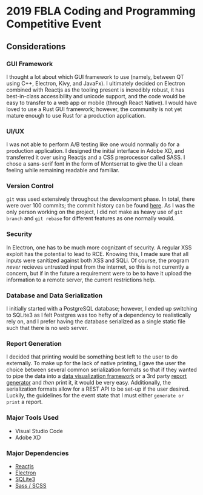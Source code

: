 # 2019 FBLA Coding and Programming Competitive Event

## Considerations

### GUI Framework

I thought a lot about which GUI framework to use (namely, between QT using C++, Electron, Kivy, and JavaFx). I ultimately decided on Electron combined with Reactjs as the tooling present is incredibly robust, it has best-in-class accessibility and unicode support, and the code would be easy to transfer to a web app or mobile (through React Native). I would have loved to use a Rust GUI framework; however, the community is not yet mature enough to use Rust for a production application.

### UI/UX

I was not able to perform A/B testing like one would normally do for a production application. I designed the initial interface in Adobe XD, and transferred it over using Reactjs and a CSS preprocessor called SASS. I chose a sans-serif font in the form of Montserrat to give the UI a clean feeling while remaining readable and familiar.

### Version Control

`git` was used extensively throughout the development phase. In total, there were over 100 commits; the commit history can be found [here](https://github.com/ConnorSkees/fbla-coding-programming). As I was the only person working on the project, I did not make as heavy use of `git branch` and `git rebase` for different features as one normally would.

### Security

In Electron, one has to be much more cognizant of security. A regular XSS exploit has the potential to lead to RCE. Knowing this, I made sure that all inputs were sanitized against both XSS and SQLi. Of course, the program *never* recieves untrusted input from the internet, so this is not currently a concern, but if in the future a requirement were to be to have it upload the information to a remote server, the current restrictions help.

### Database and Data Serialization

I initially started with a PostgreSQL database; however, I ended up switching to SQLite3 as I felt Postgres was too hefty of a dependency to realistically rely on, and I prefer having the database serialized as a single static file such that there is no web server.

### Report Generation

I decided that printing would be something best left to the user to do externally. To make up for the lack of native printing, I gave the user the choice between several common serialization formats so that if they wanted to pipe the data into a [data visualization framework](https://d3js.org/) or a 3rd party [report generator](https://carbone.io/) and *then* print it, it would be very easy. Additionally, the serialization formats allow for a REST API to be set-up if the user desired. Luckily, the guidelines for the event state that I must either `generate or print` a report.

### Major Tools Used

* Visual Studio Code
* Adobe XD

### Major Dependencies

* [Reactjs](https://reactjs.org/)
* [Electron](https://electronjs.org/)
* [SQLite3](https://www.sqlite.org/index.html)
* [Sass / SCSS](https://sass-lang.com/)
